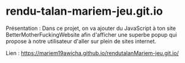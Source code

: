 # rendu-talan-mariem-jeu.git.io

Présentation : Dans ce projet, on va ajouter du JavaScript à ton site BetterMotherFuckingWebsite afin d'afficher une superbe popup qui propose à notre utilisateur d'aller sur plein de sites internet.

Lien : https://mariem19awicha.github.io/rendutalanMariem-jeu.git.io/

